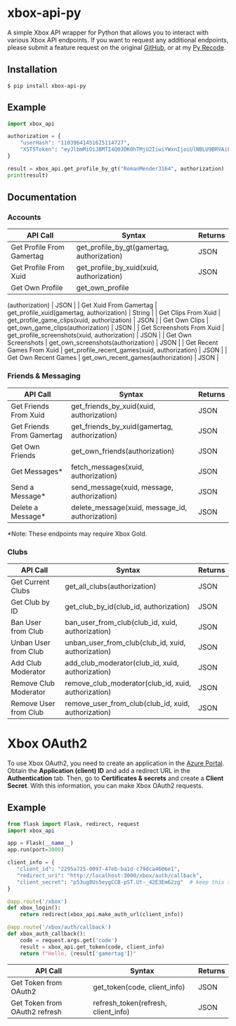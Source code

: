 # xbox-api-py

A simple Xbox API wrapper for Python that allows you to interact with various Xbox API endpoints. If you want to request any additional endpoints, please submit a feature request on the original [GitHub](https://github.com/RomanMender/xbox-api), or at my [Py Recode](https://github.com/SpcFORK/xbox-api-py).

## Installation
```shell
$ pip install xbox-api-py
```

## Example

```python
import xbox_api

authorization = {
    "userHash": "11039641451625114727",
    "XSTSToken": "eyJlbmMiOiJBMTI4Q0JDK0hTMjU2IiwiYWxnIjoiUlNBLU9BRVAiLCJjdHkiOiJKV1QiLCJ6aXAiOiJERUYiLCJ4NXQiOiIxZlVBejExYmtpWklFaE5KSVZnSDFTdTVzX2cifQ.EVUwstAv_Vr4S6JQS3eEKQTrdqivPYCAWUtLuWTsBajNCmaKNtAIMUdMhypmpALCuwZg9JmIH9Bj7JU83zSxaS6urk6N93iOccfTsHXIcyplfewyk6CtHxCxX6jghEoA5LZLnci_xe8kKM6te1EYA8rBiCPdI-sFTqBaolyDbQA.o5mvE37qC24UvSDEzkzTMA.Z9WCgzwTGlgUdPE7DvDG5aC3vB5-zylnfHGVdKShP_668leL3GIWYCUROlVLraETJwZhYzWWF8kZvPsbV8bHHfdrlMeXa4zFUqB69zc2Xo7t8mfY9HVIZ5kKecI_d22BoK_mI0WFhD1QtGcU9njz9BI3BS4alxCTdGYsjVajmLqDP-gXOkj67TIRmG8hbM9yIQfCQkLJbEsXSWDR8vts8AM0PcK5AkeB9k_HSc1UWOHEAN3F2L23l1eqAdaFkRYlUfMk24SgC5uADsduGQGDHu82TRR9rE6w7roaefSl2bCwjQEzfZ86a-MnXaHfeq_6Dmi2wHK9l_qiFdhTLygU7GqY1fB9Kzfeu8vVj0NLOuIe5NKmKqOqNjCsDxRcRoKh7m4IJ_JlB22xXKd6Vk5onjm-RpYWNe1wIWB7jUTTjPadNKrUSacfrS5H7CwB6Tp0mhq1l21f_V0_4YYa2DmsGGNTvxb8xbMHKqM7H1pKMzKERSwcrEitnnsH69eoB_uVWFvTIeddl4qx_O1oIMl8XDeDqrDPZMxZ1zes8VsNqULJlOlxWe8zmCLyuACtKvhKllLiaAuuz93BD7MpRRHxvkID8QAt9J3-BpBnT0gFmVMjzz3N5_3jQuK7kSDlfE7DyC8lCFGVYnUxzd21oNWa8oWTHUpHBNbX13IUfiNt_YrmICdDEDa0JMo6F-fcSCXpaK1RJAGIzEzz0Nwfn3l_JOZuGU8ATpar3yR3MahLrvVcO_XuMILGnvAv3HTfFJZMu-YBrv2WY8jAPZ2R1QEh96bHja_9lbWLN7T4mqiUdgVrhKJb_n4kO3IVDtP756Lud1Dsh6xcJkCoFUp0dzsx2Cd7iCyZeXSxuwbcibPobMGNUMslyN8gzE_NTNqIdMhe2Kbf-M9TC1OKkF6NkLAyDKeWxkSQxN4Wru4So9oJkBaqG3mz615LYR_KrInyN3L4Ya6UN9dHx6VVDLjLkFPcAY9bCOFiZbUXMP2c11qznxnCO6v4Lj-HiF7VAXdtVJbNi18Dpfw8uzIJC9AEAmHc84jdYjkwD3fLSnTM2_qPwfT8wy4bhuqFX7y6zEvlfFP4W5x_Bg-dPVx1UU0knQ0I49GiLhv9bfdp_VSdl9f0g59BUe6VhLPz8RZivk1kIokKyMZ7jl6svyDvBDwb4q43wUWop8zcXGOE1WBVfracRswsUWsh8c56u23fGjE--39Q-l35gC4uCeH_IwqF7pkeSi6ThhrZBdKgad1jgTeP5wd2MLfCUS3J_SrV0xsg-upAzzjamdMsJju6OYbzN5sAh8pw74lJkFHcA_C7nCXUNgDUtrLxuF5FRLfGsqjlsEk5yUNZAzMuJiIMXYjnTAX0w_w7WYVSSzvpAZdaYiFQetBghR70YUZtT3xi4q1WZUNj8cl8qHOgmtvcB_2M4qUEDQje2zkc7wolQpqOzYfluP_1QFmzHgSfXONWAmKFls12DBkJtnGi6gsm5ZU2S3CtmA.Ui1dbEardw_cL0ETJ6BZBxC5vbHTMFhR_qAK_O7mVYY"
}

result = xbox_api.get_profile_by_gt("RomanMender3164", authorization)
print(result)
```

## Documentation

### Accounts

| API Call  | Syntax  | Returns  |
| ------------ | ------------ | ------------ |
| Get Profile From Gamertag  | get_profile_by_gt(gamertag, authorization)  | JSON  |
| Get Profile From Xuid  | get_profile_by_xuid(xuid, authorization)  | JSON  |
| Get Own Profile  | get_own_profile

(authorization)  | JSON  |
| Get Xuid From Gamertag  | get_profile_xuid(gamertag, authorization)  | String  |
| Get Clips From Xuid  | get_profile_game_clips(xuid, authorization)  | JSON  |
| Get Own Clips  | get_own_game_clips(authorization)  | JSON  |
| Get Screenshots From Xuid  | get_profile_screenshots(xuid, authorization)  | JSON  |
| Get Own Screenshots  | get_own_screenshots(authorization)  | JSON  |
| Get Recent Games From Xuid  | get_profile_recent_games(xuid, authorization)  | JSON  |
| Get Own Recent Games  | get_own_recent_games(authorization)  | JSON  |

### Friends & Messaging

| API Call  | Syntax  | Returns  |
| ------------ | ------------ | ------------ |
| Get Friends From Xuid | get_friends_by_xuid(xuid, authorization)  | JSON  |
| Get Friends From Gamertag | get_friends_by_xuid(gamertag, authorization)  | JSON  |
| Get Own Friends | get_own_friends(authorization)  | JSON  |
| Get Messages* | fetch_messages(xuid, authorization)  | JSON  |
| Send a Message* | send_message(xuid, message, authorization)  | JSON  |
| Delete a Message* | delete_message(xuid, message_id, authorization)  | JSON  |

*Note: These endpoints may require Xbox Gold.

### Clubs

| API Call  | Syntax  | Returns  |
| ------------ | ------------ | ------------ |
| Get Current Clubs  | get_all_clubs(authorization)  | JSON  |
| Get Club by ID | get_club_by_id(club_id, authorization)  | JSON  |
| Ban User from Club | ban_user_from_club(club_id, xuid, authorization)  | JSON  |
| Unban User from Club | unban_user_from_club(club_id, xuid, authorization)  | JSON  |
| Add Club Moderator | add_club_moderator(club_id, xuid, authorization)  | JSON  |
| Remove Club Moderator | remove_club_moderator(club_id, xuid, authorization)  | JSON  |
| Remove User from Club | remove_user_from_club(club_id, xuid, authorization)  | JSON  |

# Xbox OAuth2

To use Xbox OAuth2, you need to create an application in the [Azure Portal](https://aka.ms/appregistrations). Obtain the **Application (client) ID** and add a redirect URL in the **Authentication** tab. Then, go to **Certificates & secrets** and create a **Client Secret**. With this information, you can make Xbox OAuth2 requests.

## Example

```python
from flask import Flask, redirect, request
import xbox_api

app = Flask(__name__)
app.run(port=3000)

client_info = {
   "client_id": "2295a725-0097-47eb-ba1d-c79dca4606e1",
   "redirect_uri": "http://localhost:3000/xbox/auth/callback",
   "client_secret": "p53ug8Us5eygCCB-pST.Ut-_42E3Em62zg"  # keep this secret
}

@app.route('/xbox')
def xbox_login():
    return redirect(xbox_api.make_auth_url(client_info))

@app.route('/xbox/auth/callback')
def xbox_auth_callback():
    code = request.args.get('code')
    result = xbox_api.get_token(code, client_info)
    return f"Hello, {result['gamertag']}"

```

| API Call  | Syntax  | Returns  |
| ------------ | ------------ | ------------ |
| Get Token from OAuth2  | get_token(code, client_info)  | JSON  |
| Get Token from OAuth2 refresh  | refresh_token(refresh, client_info)  | JSON  |
